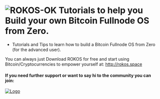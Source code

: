 ![ROKOS-OK](http://i.imgur.com/BluqVIE.png)
Tutorials to help you Build your own Bitcoin Fullnode OS from Zero.
=========================== 
* Tutorials and Tips to learn how to build a Bitcoin Fullnode OS from Zero (for the advanced user).

You can always just Download ROKOS for free and start using Bitcoin/Cryptocurrencies to empower yourself at:
http://rokos.space

#### If you need further support or want to say hi to the community you can join:

<a href="https://discord.io/bitcoin">
    <img alt="Logo" src="https://discordapp.com/api/guilds/213747404745211904/widget.png?style=banner2">
  </a>
